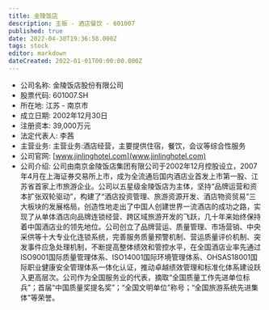 ```yaml
---
title: 金陵饭店
description: 主板 - 酒店餐饮 - 601007
published: true
date: 2022-04-30T19:36:58.000Z
tags: stock
editor: markdown
dateCreated: 2022-01-01T00:00:00.000Z
---
```


- 公司名称: 金陵饭店股份有限公司
- 股票代码: 601007.SH
- 所在地: 江苏 - 南京市
- 成立日期: 2002年12月30日
- 注册资本: 39,000万元
- 法定代表人: 李茜
- 主营业务: 主营业务:酒店经营，主要提供住宿，餐饮，会议等综合性服务
- 公司官网: [www.jinlinghotel.com](www.jinlinghotel.com)
- 公司介绍: 公司由南京金陵饭店集团有限公司于2002年12月控股设立，2007年4月在上海证券交易所上市，成为全流通后国内酒店业首发上市第一股、江苏省首家上市旅游企业。公司以五星级金陵饭店为主体，坚持“品牌运营和资本扩张双轮驱动”，构建了“酒店投资管理、旅游资源开发、酒店物资贸易”三大板块的发展格局，创造性地走出了中国人创建世界一流酒店的成功之路，实现了从单体酒店向品牌连锁经营、跨区域旅游开发的飞跃，几十年来始终保持着中国酒店业的领先地位。公司创立了品牌营运、质量管理、市场营销、中央采供等十大专业化连锁系统，完善服务质量预警机制、营运质量评价机制、突发事件应急处理机制，不断提高整体绩效和管控水平，在全国酒店业率先通过ISO9001国际质量管理体系、ISO14001国际环境管理体系、OHSAS18001国际职业健康安全管理体系一体化认证，推动卓越绩效管理和标准化体系建设跃入更高层次。公司作为全国服务业的代表，摘取“全国质量工作先进单位标兵”；首届“中国质量奖提名奖”；“全国文明单位”称号；“全国旅游系统先进集体”等荣誉。


